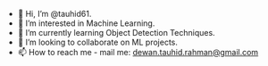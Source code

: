 - 👋 Hi, I’m @tauhid61.
- 👀 I’m interested in Machine Learning.
- 🌱 I’m currently learning Object Detection Techniques.
- 💞️ I’m looking to collaborate on ML projects.
- 📫 How to reach me - mail me: dewan.tauhid.rahman@gmail.com

<!---
tauhid61/tauhid61 is a ✨ special ✨ repository because its `README.md` (this file) appears on your GitHub profile.
You can click the Preview link to take a look at your changes.
--->
